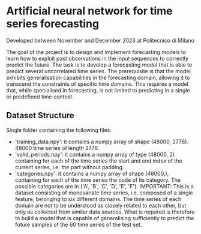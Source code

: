 # Artificial neural network for time series forecasting

Developed between November and December 2023 at Politecnico di Milano

The goal of the project is to design and implement forecasting models to learn how to exploit past observations in the input sequences to correctly predict the future. The task is to develop a forecasting model that is able to predict several uncorrelated time series. The prerequisite is that the model exhibits generalisation capabilities in the forecasting domain, allowing it to transcend the constraints of specific time domains. This requires a model that, while specialised in forecasting, is not limited to predicting in a single or predefined time context.

## Dataset Structure
Single folder containing the following files:
* 'training_data.npy': it contains a numpy array of shape (48000, 2776). 48000 time series of length 2776.
* 'valid_periods.npy': it contains a numpy array of type (48000, 2) containing for each of the time series the start and end index of the current series, i.e. the part without padding.
* 'categories.npy': it contains a numpy array of shape (48000,), containing for each of the time series the code of its category. The possible categories are in {'A', 'B', 'C', 'D', 'E', 'F'}.
IMPORTANT: This is a dataset consisting of monovariate time series, i.e. composed of a single feature, belonging to six different domains. The time series of each domain are not to be understood as closely related to each other, but only as collected from similar data sources.
What is required is therefore to build a model that is capable of generalising sufficiently to predict the future samples of the 60 time series of the test set.



